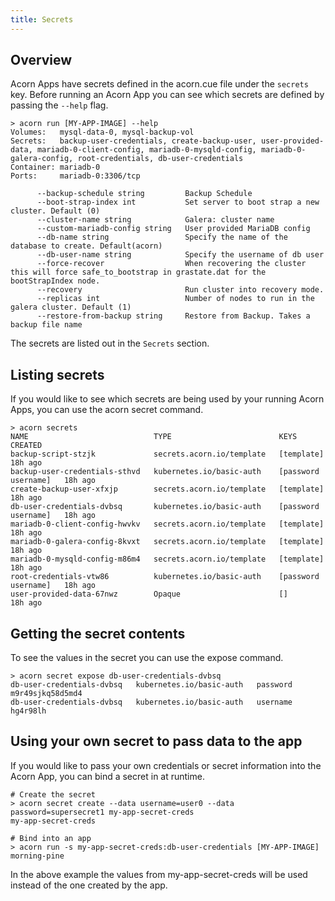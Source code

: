 ```yaml
---
title: Secrets
---
```


## Overview

Acorn Apps have secrets defined in the acorn.cue file under the `secrets` key. Before running an Acorn App you can see which secrets are defined by passing the `--help` flag.

```shell
> acorn run [MY-APP-IMAGE] --help
Volumes:   mysql-data-0, mysql-backup-vol
Secrets:   backup-user-credentials, create-backup-user, user-provided-data, mariadb-0-client-config, mariadb-0-mysqld-config, mariadb-0-galera-config, root-credentials, db-user-credentials
Container: mariadb-0
Ports:     mariadb-0:3306/tcp

      --backup-schedule string         Backup Schedule
      --boot-strap-index int           Set server to boot strap a new cluster. Default (0)
      --cluster-name string            Galera: cluster name
      --custom-mariadb-config string   User provided MariaDB config
      --db-name string                 Specify the name of the database to create. Default(acorn)
      --db-user-name string            Specify the username of db user
      --force-recover                  When recovering the cluster this will force safe_to_bootstrap in grastate.dat for the bootStrapIndex node.
      --recovery                       Run cluster into recovery mode.
      --replicas int                   Number of nodes to run in the galera cluster. Default (1)
      --restore-from-backup string     Restore from Backup. Takes a backup file name
```

The secrets are listed out in the `Secrets` section.

## Listing secrets

If you would like to see which secrets are being used by your running Acorn Apps, you can use the acorn secret command.

```shell
> acorn secrets
NAME                            TYPE                        KEYS                  CREATED
backup-script-stzjk             secrets.acorn.io/template   [template]            18h ago
backup-user-credentials-sthvd   kubernetes.io/basic-auth    [password username]   18h ago
create-backup-user-xfxjp        secrets.acorn.io/template   [template]            18h ago
db-user-credentials-dvbsq       kubernetes.io/basic-auth    [password username]   18h ago
mariadb-0-client-config-hwvkv   secrets.acorn.io/template   [template]            18h ago
mariadb-0-galera-config-8kvxt   secrets.acorn.io/template   [template]            18h ago
mariadb-0-mysqld-config-m86m4   secrets.acorn.io/template   [template]            18h ago
root-credentials-vtw86          kubernetes.io/basic-auth    [password username]   18h ago
user-provided-data-67nwz        Opaque                      []                    18h ago
```

## Getting the secret contents

To see the values in the secret you can use the expose command.

```shell
> acorn secret expose db-user-credentials-dvbsq
db-user-credentials-dvbsq   kubernetes.io/basic-auth   password   m9r49sjkq58d5md4
db-user-credentials-dvbsq   kubernetes.io/basic-auth   username   hg4r98lh
```

## Using your own secret to pass data to the app

If you would like to pass your own credentials or secret information into the Acorn App, you can bind a secret in at runtime.

```shell
# Create the secret
> acorn secret create --data username=user0 --data password=supersecret1 my-app-secret-creds
my-app-secret-creds

# Bind into an app
> acorn run -s my-app-secret-creds:db-user-credentials [MY-APP-IMAGE]
morning-pine
```

In the above example the values from my-app-secret-creds will be used instead of the one created by the app.
